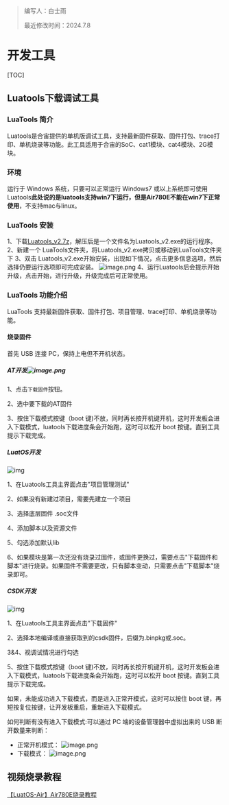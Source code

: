 

> 编写人：白士雨
>
> 最近修改时间：2024.7.8

# 开发工具

[TOC]

## Luatools下载调试工具

### LuaTools 简介

Luatools是合宙提供的单机版调试工具，支持最新固件获取、固件打包、trace打印、单机烧录等功能。此工具适用于合宙的SoC、cat1模块、cat4模块、2G模块。

### 环境

运行于 Windows 系统，只要可以正常运行 Windows7 或以上系统即可使用Luatools**此处说的是luatools支持win7下运行，但是Air780E不能在win7下正常使用**，不支持mac与linux。

### LuaTools 安装

1、下载[Luatools_v2.7z](https://luatos.com/luatools/download/last)，解压后是一个文件名为Luatools_v2.exe的运行程序。
2、新建一个 LuaTools文件夹，将Luatools_v2.exe拷贝或移动到LuaTools文件夹下
3、双击 Luatools_v2.exe开始安装，出现如下情况，点击更多信息选项，然后选择仍要运行选项即可完成安装。
![image.png](https://cdn.openluat-luatcommunity.openluat.com/images/20231121102748626_image.png)
4、运行Luatools后会提示开始升级，点击开始，进行升级，升级完成后可正常使用。

### LuaTools 功能介绍

LuaTools 支持最新固件获取、固件打包、项目管理、trace打印、单机烧录等功能。

#### 烧录固件

首先 USB 连接 PC，保持上电但不开机状态。

##### AT开发![image.png](https://cdn.openluat-luatcommunity.openluat.com/images/20221009110353731_image.png)

1、点击`下载固件`按钮。

2、选中要下载的AT固件

3、按住下载模式按键（boot 键)不放，同时再长按开机键开机，这时开发板会进入下载模式，luatools下载进度条会开始跑，这时可以松开 boot 按键。直到工具提示下载完成。



##### LuatOS开发

![img](https://l0x5bk8xnyd.feishu.cn/space/api/box/stream/download/asynccode/?code=MzcyOTViN2EyNDI2NjYzODViMTE1MWNmYmZhNTFjZTVfTEJhUnNZVWlvVGRCZW5iS0E4ejBpR2lDRFUzTThTM2VfVG9rZW46RG81N2JzdVhPb1lVeGt4SjcybGNvaG1tbkRmXzE3MjA0MDMxNDQ6MTcyMDQwNjc0NF9WNA)

1、在Luatools工具主界面点击"项目管理测试"

2、如果没有新建过项目，需要先建立一个项目

3、选择底层固件 .soc文件

4、添加脚本以及资源文件

5、勾选添加默认lib

6、如果模块是第一次还没有烧录过固件，或固件更换过，需要点击"下载固件和脚本"进行烧录。如果固件不需要更改，只有脚本变动，只需要点击"下载脚本"烧录即可。



##### CSDK开发

![img](https://l0x5bk8xnyd.feishu.cn/space/api/box/stream/download/asynccode/?code=Mjc5NzM4ODVlMmJmY2VhMGJmMTFhMmQ5NDNhYTA1ODRfVFhFdGszMHBwZTdaNE0wRnFaTmZ1ZkxwYUlLaDcyVzBfVG9rZW46SDBPYWJZMk1kb2Y4YnV4dUoybWNHUTRlbnFUXzE3MjA0MDQ0ODU6MTcyMDQwODA4NV9WNA)

1、在Luatools工具主界面点击"下载固件"

2、选择本地编译或直接获取到的csdk固件，后缀为.binpkg或.soc。

3&4、视调试情况进行勾选

5、按住下载模式按键（boot 键)不放，同时再长按开机键开机，这时开发板会进入下载模式，luatools下载进度条会开始跑，这时可以松开 boot 按键。直到工具提示下载完成。



如果，未能成功进入下载模式，而是进入正常开模式，这时可以按住 boot 键，再短按复位按键，让开发板重启，重新进入下载模式。

如何判断有没有进入下载模式:可以通过 PC 端的设备管理器中虚拟出来的 USB 断开数量来判断：

- 正常开机模式：
  ![image.png](https://cdn.openluat-luatcommunity.openluat.com/images/20221009111242010_image.png)
- 下载模式：
  ![image.png](https://cdn.openluat-luatcommunity.openluat.com/images/20221009111448780_image.png)

## 视频烧录教程

[【LuatOS-Air】Air780E烧录教程](https://www.bilibili.com/video/BV1ae4y177jo/)
